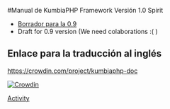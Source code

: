 #Manual de KumbiaPHP Framework Versión 1.0 Spirit

- [Borrador para la 0.9](es/index.md)
- Draft for 0.9 version (We need colaborations :( )

## Enlace para la traducción al inglés
https://crowdin.com/project/kumbiaphp-doc

[![Crowdin](https://d322cqt584bo4o.cloudfront.net/kumbiaphp-doc/localized.svg)](https://crowdin.com/project/kumbiaphp-doc)


[Activity](https://crowdin.com/project/kumbiaphp-doc/activity_stream)
